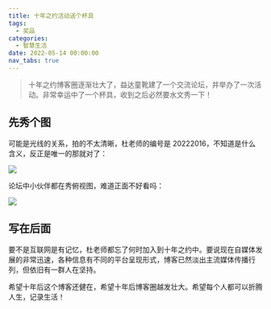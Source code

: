 ```yaml
---
title: 十年之约活动送个杯具
tags:
  - 奖品
categories:
  - 智慧生活
date: 2022-05-14 00:00:00
nav_tabs: true
---
```


> 十年之约博客圈逐渐壮大了，益达童靴建了一个交流论坛，并举办了一次活动。非常幸运中了一个杯具，收到之后必然要水文秀一下！

<!-- more -->

## 先秀个图

可能是光线的关系，拍的不太清晰，杜老师的编号是 20222016，不知道是什么含义，反正是唯一的那就对了：

![](https://cdn.dusays.com/2022/05/463-1.jpg)

论坛中小伙伴都在秀俯视图，难道正面不好看吗：

![](https://cdn.dusays.com/2022/05/463-2.jpg)

## 写在后面

要不是互联网是有记忆，杜老师都忘了何时加入到十年之约中。要说现在自媒体发展的非常迅速，各种信息有不同的平台呈现形式，博客已然淡出主流媒体传播行列，但依旧有一群人在坚持。

希望十年后这个博客还健在，希望十年后博客圈越发壮大。希望每个人都可以折腾人生，记录生活！